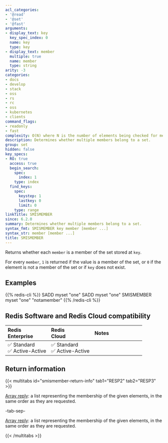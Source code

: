 ```yaml
---
acl_categories:
- '@read'
- '@set'
- '@fast'
arguments:
- display_text: key
  key_spec_index: 0
  name: key
  type: key
- display_text: member
  multiple: true
  name: member
  type: string
arity: -3
categories:
- docs
- develop
- stack
- oss
- rs
- rc
- oss
- kubernetes
- clients
command_flags:
- readonly
- fast
complexity: O(N) where N is the number of elements being checked for membership
description: Determines whether multiple members belong to a set.
group: set
hidden: false
key_specs:
- RO: true
  access: true
  begin_search:
    spec:
      index: 1
    type: index
  find_keys:
    spec:
      keystep: 1
      lastkey: 0
      limit: 0
    type: range
linkTitle: SMISMEMBER
since: 6.2.0
summary: Determines whether multiple members belong to a set.
syntax_fmt: SMISMEMBER key member [member ...]
syntax_str: member [member ...]
title: SMISMEMBER
---
```

Returns whether each `member` is a member of the set stored at `key`.

For every `member`, `1` is returned if the value is a member of the set, or `0` if the element is not a member of the set or if `key` does not exist.

## Examples

{{% redis-cli %}}
SADD myset "one"
SADD myset "one"
SMISMEMBER myset "one" "notamember"
{{% /redis-cli %}}

## Redis Software and Redis Cloud compatibility

| Redis<br />Enterprise | Redis<br />Cloud | <span style="min-width: 9em; display: table-cell">Notes</span> |
|:----------------------|:-----------------|:------|
| <span title="Supported">&#x2705; Standard</span><br /><span title="Supported"><nobr>&#x2705; Active-Active</nobr></span> | <span title="Supported">&#x2705; Standard</span><br /><span title="Supported"><nobr>&#x2705; Active-Active</nobr></span> |  |

## Return information

{{< multitabs id="smismember-return-info" 
    tab1="RESP2" 
    tab2="RESP3" >}}

[Array reply](../../develop/reference/protocol-spec#arrays): a list representing the membership of the given elements, in the same order as they are requested.

-tab-sep-

[Array reply](../../develop/reference/protocol-spec#arrays): a list representing the membership of the given elements, in the same order as they are requested.

{{< /multitabs >}}
